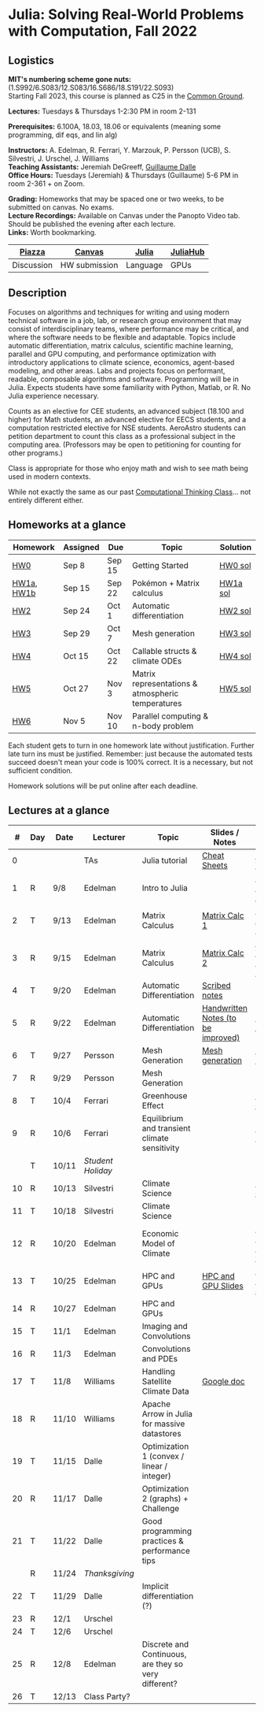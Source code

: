# Julia: Solving Real-World Problems with Computation, Fall 2022

## Logistics

**MIT's numbering scheme gone nuts:** (1.S992/6.S083/12.S083/16.S686/18.S191/22.S093)  
Starting Fall 2023, this course is planned as C25 in the [Common Ground](https://computing.mit.edu/cross-cutting/common-ground-for-computing-education/common-ground-subjects/).  

**Lectures:** Tuesdays & Thursdays 1-2:30 PM in room 2-131  

**Prerequisites:** 6.100A, 18.03, 18.06 or equivalents (meaning some programming, dif eqs, and lin alg) 

**Instructors:** A. Edelman, R. Ferrari, Y. Marzouk, P. Persson (UCB), S. Silvestri, J. Urschel, J. Williams  
**Teaching Assistants:** Jeremiah DeGreeff, [Guillaume Dalle](https://gdalle.github.io/)  
**Office Hours:** Tuesdays (Jeremiah) & Thursdays (Guillaume) 5-6 PM in room 2-361 + on Zoom.

**Grading:** Homeworks that may be spaced one or two weeks, to be submitted on canvas. No exams.  
**Lecture Recordings:** Available on Canvas under the Panopto Video tab. Should be published the evening after each lecture.  
**Links:** Worth bookmarking.  

| [Piazza](https://piazza.com/mit/fall2022/179e6) | [Canvas](https://canvas.mit.edu/courses/15758) | [Julia](https://julialang.org/) | [JuliaHub](https://juliahub.com/ui/Home) |
| ----------------------------------------------- | ---------------------------------------------- | ------------------------------- | ---------------------------------------- |
| Discussion                                      | HW submission                                  | Language                        | GPUs                                     |

## Description

Focuses on algorithms and techniques for writing and using modern technical software in a job, lab, or research group environment that may consist of interdisciplinary teams, where performance may be critical, and where the software needs to be flexible and adaptable. Topics include automatic differentiation, matrix calculus, scientific machine learning, parallel and GPU computing, and performance optimization with introductory applications to climate science, economics, agent-based modeling, and other areas. Labs and projects focus on performant, readable, composable algorithms and software. Programming will be in Julia. Expects students have some familiarity with Python, Matlab, or R. No Julia experience necessary.

Counts as an elective for CEE students, an advanced subject (18.100 and higher) for Math students, an advanced elective for EECS students, and a computation restricted elective for NSE students. AeroAstro students can petition department to count this class as a professional subject in the computing area.
(Professors may be open to petitioning for counting for other programs.)

Class is appropriate for those who enjoy math and wish to see math being used in modern contexts.

While not exactly the same as our past [Computational Thinking Class](https://computationalthinking.mit.edu/Spring21/)... not entirely different either.

## Homeworks at a glance

| Homework                                                                                               | Assigned | Due    | Topic                                             | Solution                                                                           |
| ------------------------------------------------------------------------------------------------------ | -------- | ------ | ------------------------------------------------- | ---------------------------------------------------------------------------------- |
| [HW0](https://mit-c25.netlify.app/homeworks/hw0)                                                       | Sep 8    | Sep 15 | Getting Started                                   | [HW0 sol](https://gdalle.github.io/JuliaComputationSolutions/hw0_solutions.html)   |
| [HW1a](https://mit-c25.netlify.app/homeworks/hw1a), [HW1b](https://mit-c25.netlify.app/homeworks/hw1b) | Sep 15   | Sep 22 | Pokémon + Matrix calculus                         | [HW1a sol](https://gdalle.github.io/JuliaComputationSolutions/hw1a_solutions.html) |
| [HW2](https://mit-c25.netlify.app/homeworks/hw2)                                                       | Sep 24   | Oct 1  | Automatic differentiation                         | [HW2 sol](https://gdalle.github.io/JuliaComputationSolutions/hw2_solutions.html)   |
| [HW3](https://mit-c25.netlify.app/homeworks/hw3)                                                       | Sep 29   | Oct 7  | Mesh generation                                   | [HW3 sol](https://gdalle.github.io/JuliaComputationSolutions/hw3_solutions.html)   |
| [HW4](https://mit-c25.netlify.app/homeworks/hw4)                                                       | Oct 15   | Oct 22 | Callable structs & climate ODEs                   | [HW4 sol](https://gdalle.github.io/JuliaComputationSolutions/hw4_solutions.html)   |
| [HW5](https://mit-c25.netlify.app/homeworks/hw5)                                                       | Oct 27   | Nov 3  | Matrix representations & atmospheric temperatures | [HW5 sol](https://gdalle.github.io/JuliaComputationSolutions/hw5_solutions.html)   |
| [HW6](https://mit-c25.netlify.app/homeworks/hw6)                                                       | Nov 5    | Nov 10 | Parallel computing & n-body problem               |

Each student gets to turn in one homework late without justification.
Further late turn ins must be justified.
Remember: just because the automated tests succeed doesn't mean your code is 100% correct.
It is a necessary, but not sufficient condition.

Homework solutions will be put online after each deadline.

## Lectures at a glance

| #   | Day | Date  | Lecturer          | Topic                                                | Slides / Notes                                                                                                                      | Notebooks                                                                                                                                                                                                   |
| --- | --- | ----- | ----------------- | ---------------------------------------------------- | ----------------------------------------------------------------------------------------------------------------------------------- | ----------------------------------------------------------------------------------------------------------------------------------------------------------------------------------------------------------- |
| 0   |     |       | TAs               | Julia tutorial                                       | [Cheat Sheets](https://computationalthinking.mit.edu/Spring21/cheatsheets/)                                                         | [Intro to Julia](https://gdalle.github.io/IntroJulia/), [Tutorial](https://mit-c25.netlify.app/notebooks/0_julia_tutorial)                                                                                  |
| 1   | R   | 9/8   | Edelman           | Intro to Julia                                       |                                                                                                                                     | [Hyperbolic Corgi](https://mit-c25.netlify.app/notebooks/1_hyperbolic_corgi), [Images](https://mit-c25.netlify.app/notebooks/1_images), [Abstraction](https://mit-c25.netlify.app/notebooks/1_abstraction), |
| 2   | T   | 9/13  | Edelman           | Matrix Calculus                                      | [Matrix Calc 1](https://docs.google.com/presentation/d/1TGZ5I3ZP907-itZrslKF4miReNzV1dAOXNU4QMCHkd8/edit#slide=id.p)                | [Matrix Jacobians](<https://mit-c25.netlify.app/notebooks/2_matrix_jacobians>), [Finite Differences](<https://mit-c25.netlify.app/notebooks/2_finite_differences>)                                          |
| 3   | R   | 9/15  | Edelman           | Matrix Calculus                                      | [Matrix Calc 2](https://docs.google.com/presentation/d/1IuwijmdWCes1Quh1gJxbHoMbA50Tk0xxXnaPvu3tQjQ/edit#slide=id.g15504621cdd_0_0) | [Linear Transformations](https://mit-c25.netlify.app/notebooks/3_linear_transformations), [Symmetric Eigenproblems](https://mit-c25.netlify.app/notebooks/3_symmetric_eigenvalue_derivatives)               |
| 4   | T   | 9/20  | Edelman           | Automatic Differentiation                            | [Scribed notes](https://hackmd.io/L2asbUw4RMCtGbknFOmTWw)                                                                           |
| 5   | R   | 9/22  | Edelman           | Automatic Differentiation                            | [Handwritten Notes (to be improved)](https://github.com/mitmath/JuliaComputation/blob/main/slides/ad_handwritten.pdf)               | [Reverse Mode AutoDiff Demo](https://simeonschaub.github.io/ReverseModePluto/notebook.html)                                                                                                                 |
| 6   | T   | 9/27  | Persson           | Mesh Generation                                      | [Mesh generation](slides/mesh_generation.pdf)                                                                                       | [Computational Geometry](https://mit-c25.netlify.app/notebooks/4_computational_geometry)                                                                                                                    |
| 7   | R   | 9/29  | Persson           | Mesh Generation                                      |                                                                                                                                     |
| 8   | T   | 10/4  | Ferrari           | Greenhouse Effect                                    |                                                                                                                                     | [Greenhouse effect](https://mit-c25.netlify.app/notebooks/8_greenhouse_effect)                                                                                                                              |
| 9   | R   | 10/6  | Ferrari           | Equilibrium and transient climate sensitivity        |                                                                                                                                     | [Climate sensitivity](https://mit-c25.netlify.app/notebooks/9_climate_sensitivity.html)                                                                                                                     |
|     | T   | 10/11 | *Student Holiday* |                                                      |
| 10  | R   | 10/13 | Silvestri         | Climate Science                                      |                                                                                                                                     | [Solving the climate system](https://mit-c25.netlify.app/notebooks/10_climate_science)                                                                                                                      |
| 11  | T   | 10/18 | Silvestri         | Climate Science                                      |                                                                                                                                     |                                                                                                                                                                                                             |
| 12  | R   | 10/20 | Edelman           | Economic Model of Climate                            |                                                                                                                                     | [Economic Model](https://computationalthinking.mit.edu/Spring21/inverse_climate_model/), [Optimization with JUMP](https://computationalthinking.mit.edu/Spring21/optimization_with_JuMP/)                   |
| 13  | T   | 10/25 | Edelman           | HPC and GPUs                                         | [HPC and GPU Slides](https://docs.google.com/presentation/d/1i6w4p26r_9lu_reHYZDIVnzh-4SdERVAoSI5i42lBU8/edit?usp=sharing)          | [N-body with FLoops](https://mit-c25.netlify.app/notebooks/floop_nbody), [JuliaHub demo](https://mit-c25.netlify.app/notebooks/juliahub_in_class_110122)                                                    |
| 14  | R   | 10/27 | Edelman           | HPC and GPUs                                         |
| 15  | T   | 11/1  | Edelman           | Imaging and Convolutions                             |
| 16  | R   | 11/3  | Edelman           | Convolutions and PDEs                                |
| 17  | T   | 11/8  | Williams          | Handling Satellite Climate Data                      | [Google doc](https://docs.google.com/document/d/1G_FKAgjBiHD4XdCW6kH5-x_3rz2JiCIkil5xIxT0eEg/edit)                                  |
| 18  | R   | 11/10 | Williams          | Apache Arrow in Julia for massive datastores         |
| 19  | T   | 11/15 | Dalle             | Optimization 1 (convex / linear / integer)           |
| 20  | R   | 11/17 | Dalle             | Optimization 2 (graphs) + Challenge                  |
| 21  | T   | 11/22 | Dalle             | Good programming practices & performance tips        |
|     | R   | 11/24 | *Thanksgiving*    |                                                      |
| 22  | T   | 11/29 | Dalle             | Implicit differentiation (?)                         |
| 23  | R   | 12/1  | Urschel           |                                                      |
| 24  | T   | 12/6  | Urschel           |                                                      |
| 25  | R   | 12/8  | Edelman           | Discrete and Continuous, are they so very different? |                                                                                                                                     |
| 26  | T   | 12/13 | Class Party?      |                                                      |

